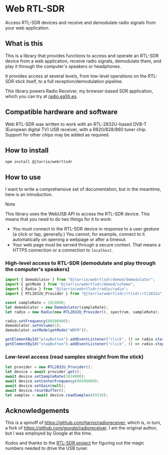 # Web RTL-SDR

Access RTL-SDR devices and receive and demodulate radio signals from your web application.

## What is this

This is a library that provides functions to access and operate an RTL-SDR device from a web application, receive radio signals, demodulate them, and play it through the computer's speakers or headphones.

It provides access at several levels, from low-level operations on the RTL-SDR stick itself, to a full reception/demodulation pipeline.

This library powers Radio Receiver, my browser-based SDR application, which you can try at [radio.ea1iti.es](https://radio.ea1iti.es).

## Compatible hardware and software

Web RTL-SDR was written to work with an RTL-2832U-based DVB-T (European digital TV) USB receiver, with a R820/828/860 tuner chip. Support for other chips may be added as required.

## How to install

```shell
npm install @jtarrio/webrtlsdr
```

## How to use

I want to write a comprehensive set of documentation, but in the meantime, here is an introduction.

> [!NOTE]
> This library uses the WebUSB API to access the RTL-SDR device. This means that you need to do two things for it to work:
>
> - You must connect to the RTL-SDR device in response to a user gesture (a click or tap, generally.) You cannot, for example, connect to it automatically on opening a webpage or after a timeout.
> - Your web page must be served through a secure context. That means a HTTPS connection or a connection to `localhost`.

### High-level access to RTL-SDR (demodulate and play through the computer's speakers)

```typescript
import { Demodulator } from "@jtarrio/webrtlsdr/demod/demodulator";
import { getMode } from "@jtarrio/webrtlsdr/demod/scheme";
import { Radio } from "@jtarrio/webrtlsdr/radio/radio";
import { RTL2832U_Provider } from "@jtarrio/webrtlsdr/rtlsdr/rtl2832u";

const sampleRate = 1024000;
let demodulator = new Demodulator(sampleRate);
let radio = new Radio(new RTL2832U_Provider(), spectrum, sampleRate);

radio.setFrequency(88500000);
demodulator.setVolume(1);
demodulator.setMode(getMode("WBFM"));

getElementById("playButton").addEventListener("click", () => radio.start());
getElementById("stopButton").addEventListener("click", () => radio.stop());
```

### Low-level access (read samples straight from the stick)

```typescript
let provider = new RTL2832U_Provider();
let device = await provider.get();
await device.setSampleRate(1024000);
await device.setCenterFrequency(88500000);
await device.setGain(null);
await device.resetBuffer();
let samples = await device.readSamples(65536);
```

## Acknowledgements

This is a spinoff of https://github.com/jtarrio/radioreceiver, which is, in turn, a fork of https://github.com/google/radioreceiver. I am the original author, but I was employed by Google at the time.

Kudos and thanks to the [RTL-SDR project](http://sdr.osmocom.org/trac/wiki/rtl-sdr) for figuring out the magic numbers needed to drive the USB tuner.
